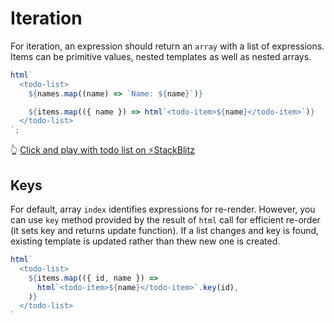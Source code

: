 # Iteration

For iteration, an expression should return an `array` with a list of expressions. Items can be primitive values, nested templates as well as nested arrays.

```javascript
html`
  <todo-list>
    ${names.map((name) => `Name: ${name}`)}

    ${items.map(({ name }) => html`<todo-item>${name}</todo-item>`)}
  </todo-list>
`;
```

👆 [Click and play with todo list on ⚡StackBlitz](https://stackblitz.com/edit/hybrids-children-factory?file=index.js)

## Keys

For default, array `index` identifies expressions for re-render. However, you can use `key` method provided by the result of `html` call for efficient re-order (it sets key and returns update function). If a list changes and key is found, existing template is updated rather than thew new one is created.

```javascript
html`
  <todo-list>
    ${items.map(({ id, name }) => 
      html`<todo-item>${name}</todo-item>`.key(id),
    )}
  </todo-list>
`
```
